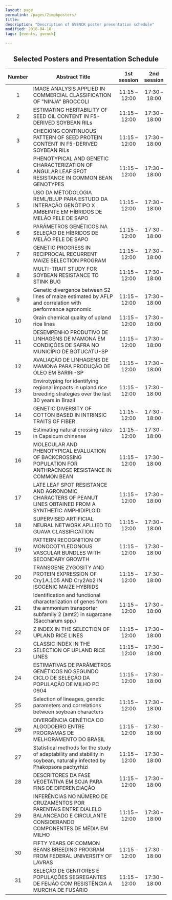 ```yaml
---
layout: page
permalink: /pages/2impbposters/
title: 
description: "Description of GVENCK poster presentation schedule"
modified: 2018-04-18
tags: [events, gvenck]

---
```


<center><h2>Selected Posters and Presentation Schedule</h2></center>
  
|	Number 	|	Abstract Title 															|	1st session	|	2nd session	|
|:-------------:|---------------------------------------------------------------------------------------------------------------------------------------|:---------------------:|:---------------------:|
|	1	|IMAGE ANALYSIS APPLIED IN COMMERCIAL CLASSIFICATION OF "NINJA" BROCCOLI 								|	11:15 – 12:00 	|	17:30 – 18:00	|
|	2	|ESTIMATING HERITABILITY OF SEED OIL CONTENT IN F5-DERIVED SOYBEAN RILs 								|	11:15 – 12:00 	|	17:30 – 18:00	|
|	3	|CHECKING CONTINUOUS PATTERN OF SEED PROTEIN CONTENT IN F5-DERIVED SOYBEAN RILs 							|	11:15 – 12:00 	|	17:30 – 18:00	|
|	4	|PHENOTYPICAL AND GENETIC CHARACTERIZATION OF ANGULAR LEAF SPOT RESISTANCE IN COMMON BEAN GENOTYPES 					|	11:15 – 12:00 	|	17:30 – 18:00	|
|	5	|USO DA METODOLOGIA REML/BLUP PARA ESTUDO DA INTERAÇÃO GENÓTIPO X AMBEINTE EM HÍBRIDOS DE MELÃO PELE DE SAPO			 	|	11:15 – 12:00 	|	17:30 – 18:00	|
|	6	|PARÂMETROS GENÉTICOS NA SELEÇÃO DE HÍBRIDOS DE MELÃO PELE DE SAPO 									|	11:15 – 12:00 	|	17:30 – 18:00	|
|	7	|GENETIC PROGRESS IN RECIPROCAL RECURRENT MAIZE SELECTION PROGRAM 									|	11:15 – 12:00 	|	17:30 – 18:00	|
|	8	|MULTI-TRAIT STUDY FOR SOYBEAN RESISTANCE TO STINK BUG										 	|	11:15 – 12:00 	|	17:30 – 18:00	|
|	9	|Genetic divergence between S2 lines of maize estimated by AFLP and correlation with performance agronomic			 	|	11:15 – 12:00 	|	17:30 – 18:00	|
|	10	|Grain chemical quality of upland rice lines 												|	11:15 – 12:00 	|	17:30 – 18:00	|
|	11	|DESEMPENHO PRODUTIVO DE LINHAGENS DE MAMONA EM CONDIÇÕES DE SAFRA NO MUNICÍPIO DE BOTUCATU-SP 						|	11:15 – 12:00 	|	17:30 – 18:00	|
|	12	|AVALIAÇÃO DE LINHAGENS DE MAMONA PARA PRODUÇÃO DE ÓLEO EM BARIRI-SP								 	|	11:15 – 12:00 	|	17:30 – 18:00	|
|	13	|Envirotyping for identifying regional impacts in upland rice breeding strategies over the last 30 years in Brazil 			|	11:15 – 12:00 	|	17:30 – 18:00	|
|	14	|GENETIC DIVERSITY OF COTTON BASED IN INTRINSIC TRAITS OF FIBER 									|	11:15 – 12:00 	|	17:30 – 18:00	|
|	15	|Estimating natural crossing rates in Capsicum chinense 										|	11:15 – 12:00 	|	17:30 – 18:00	|
|	16	|MOLECULAR AND PHENOTYPICAL EVALUATION OF BACKCROSSING POPULATION FOR ANTHRACNOSE RESISTANCE IN COMMON BEAN			 	|	11:15 – 12:00 	|	17:30 – 18:00	|
|	17	|LATE LEAF SPOT RESISTANCE AND AGRONOMIC CHARACTERS OF PEANUT LINES OBTAINED FROM A SYNTHETIC AMPHIDIPLOID			 	|	11:15 – 12:00 	|	17:30 – 18:00	|
|	18	|SUPERVISED ARTIFICIAL NEURAL NETWORK APLLIED TO GUAVA CLASSIFICATION 									|	11:15 – 12:00 	|	17:30 – 18:00	|
|	19	|PATTERN RECOGNITION OF MONOCOTYLEDONOUS VASCULAR BUNDLES WITH SECONDARY GROWTH 							|	11:15 – 12:00 	|	17:30 – 18:00	|
|	20	|TRANSGENE ZYGOSITY AND PROTEIN EXPRESSION OF Cry1A.105 AND Cry2Ab2 IN ISOGENIC MAIZE HYBRIDS					 	|	11:15 – 12:00 	|	17:30 – 18:00	|
|	21	|Identification and functional characterization of genes from the ammonium transporter subfamily 2 (amt2) in sugarcane (Saccharum spp.) |	11:15 – 12:00 	|	17:30 – 18:00	|
|	22	|Z INDEX IN THE SELECTION OF UPLAND RICE LINES											 	|	11:15 – 12:00 	|	17:30 – 18:00	|
|	23	|CLASSIC INDEX IN THE SELECTION OF UPLAND RICE LINES 											|	11:15 – 12:00 	|	17:30 – 18:00	|
|	24	|ESTIMATIVAS DE PARÂMETROS GENÉTICOS NO SEGUNDO CICLO DE SELEÇÃO DA POPULAÇÃO DE MILHO PC 0904 						|	11:15 – 12:00 	|	17:30 – 18:00	|
|	25	|Selection of lineages, genetic parameters and correlations between soybean characters						 	|	11:15 – 12:00 	|	17:30 – 18:00	|
|	26	|DIVERGÊNCIA GENÉTICA DO ALGODOEIRO ENTRE PROGRAMAS DE MELHORAMENTO DO BRASIL 								|	11:15 – 12:00 	|	17:30 – 18:00	|
|	27	|Statistical methods for the study of adaptability and stability in soybean, naturally infected by Phakopsora pachyrhizi 		|	11:15 – 12:00 	|	17:30 – 18:00	|
|	28	|DESCRITORES DA FASE VEGETATIVA EM SOJA PARA FINS DE DIFERENCIAÇÃO 									|	11:15 – 12:00 	|	17:30 – 18:00	|
|	29	|INFERÊNCIAS NO NÚMERO DE CRUZAMENTOS POR PARENTAIS ENTRE DIALELO BALANCEADO E CIRCULANTE CONSIDERANDO COMPONENTES DE MÉDIA EM MILHO 	|	11:15 – 12:00 	|	17:30 – 18:00	|
|	30	|FIFTY YEARS OF COMMON BEANS BREEDING PROGRAM FROM FEDERAL UNIVERSITY OF LAVRAS 							|	11:15 – 12:00 	|	17:30 – 18:00	|
|	31	|SELEÇÃO DE GENITORES E POPULAÇÕES SEGREGANTES DE FEIJÃO COM RESISTÊNCIA A MURCHA DE FUSÁRIO 						|	11:15 – 12:00 	|	17:30 – 18:00	|

